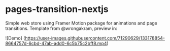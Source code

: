 # pages-transition-nextjs
Simple web store using Framer Motion package for animations and page transitions. Template from @wrongakram, preview in: 

![Demo] (https://user-images.githubusercontent.com/71290629/133178854-8664757d-6cbd-47ab-add0-6c5b75c2bff8.mp4)
